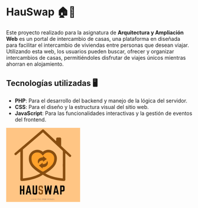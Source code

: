 # HauSwap 🏠🔁

Este proyecto realizado para la asignatura de **Arquitectura y Ampliación Web** es un portal de intercambio de casas, una plataforma en diseñada para facilitar el intercambio de viviendas entre personas que desean viajar. Utilizando esta web, los usuarios pueden buscar, ofrecer y organizar intercambios de casas, permitiéndoles disfrutar de viajes únicos mientras ahorran en alojamiento.

## Tecnologías utilizadas 🖥️
- **PHP**: Para el desarrollo del backend y manejo de la lógica del servidor.
- **CSS**: Para el diseño y la estructura visual del sitio web.
- **JavaScript**: Para las funcionalidades interactivas y la gestión de eventos del frontend.

<img src="/resources/hauswap.png" alt="Logo del proyecto" width="200" height="auto"/>
